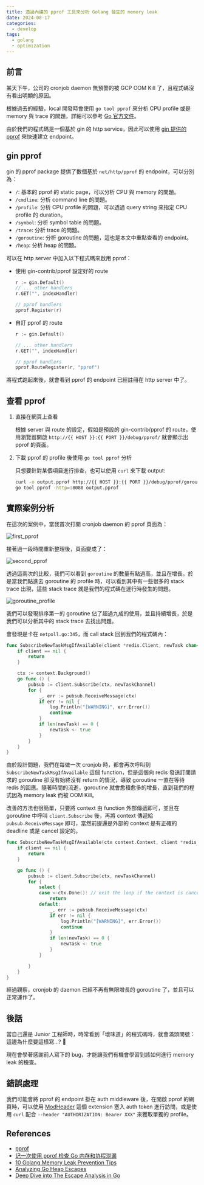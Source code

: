 ```yaml
---
title: 透過內建的 pprof 工具來分析 Golang 發生的 memory leak
date: 2024-08-17
categories:
  - develop
tags:
  - golang
  - optimization
---
```


## 前言

某天下午，公司的 cronjob daemon 無預警的被 GCP OOM Kill 了，且程式碼沒有看出明顯的原因。

根據過去的經驗，local 開發時會使用 `go tool pprof` 來分析 CPU profile 或是 memory 與 trace 的問題，詳細可以參考 [Go 官方文件](https://go.dev/blog/pprof)。

由於我們的程式碼是一個基於 gin 的 http service，因此可以使用 [gin 提供的 pprof](https://github.com/gin-contrib/pprof) 來快速建立 endpoint。

## gin pprof

gin 的 pprof package 提供了數個基於 `net/http/pprof` 的 endpoint，可以分別為：

- `/`: 基本的 pprof 的 static page，可以分析 CPU 與 memory 的問題。
- `/cmdline`: 分析 command line 的問題。
- `/profile`: 分析 CPU profile 的問題，可以透過 query string 來指定 CPU profile 的 duration。
- `/symbol`: 分析 symbol table 的問題。
- `/trace`: 分析 trace 的問題。
- `/goroutine`: 分析 goroutine 的問題，這也是本文中重點查看的 endpoint。
- `/heap`: 分析 heap 的問題。

可以在 http server 中加入以下程式碼來啟用 pprof：

- 使用 gin-contrib/pprof 設定好的 route

  ```go
  r := gin.Default()
  // ... other handlers
  r.GET("", indexHandler)

  // pprof handlers
  pprof.Register(r)
  ```

- 自訂 pprof 的 route

  ```go
  r := gin.Default()

  // ... other handlers
  r.GET("", indexHandler)

  // pprof handlers
  pprof.RouteRegister(r, "pprof")
  ```

將程式跑起來後，就會看到 pprof 的 endpoint 已經註冊在 http server 中了。

## 查看 pprof

1. 直接在網頁上查看

   根據 server 與 route 的設定，假如是預設的 gin-contrib/pprof 的 route，使用瀏覽器開啟 `http://{{ HOST }}:{{ PORT }}/debug/pprof/` 就會顯示出 pprof 的頁面。

2. 下載 pprof 的 profile 後使用 `go tool pprof` 分析

   只想要針對某個項目進行排查，也可以使用 `curl` 來下載 output:

   ```bash
   curl -o output.pprof http://{{ HOST }}:{{ PORT }}/debug/pprof/goroutine
   go tool pprof -http=:8080 output.pprof
   ```

## 實際案例分析

在這次的案例中，當我首次打開 cronjob daemon 的 pprof 頁面為：

![first_pprof](images/20240816_210439.png)

接著過一段時間重新整理後，頁面變成了：

![second_pprof](images/20240816_210645.png)

透過這兩次的比較，我們可以看到 `goroutine` 的數量有點過高，並且在增長。於是當我們點進去 goroutine 的 profile 時，可以看到其中有一些很多的 stack trace 出現，這些 stack trace 就是我們的程式碼在運行時發生的問題。

![goroutine_profile](images/20240816_210737.png)

我們可以發現排序第一的 goroutine 佔了超過九成的使用，並且持續增長，於是我們可以分析其中的 stack trace 去找出問題。

會發現是卡在 `netpoll.go:345`，而 call stack 回到我們的程式碼內：

```go
func SubscribeNewTaskMsgIfAvailable(client *redis.Client, newTask chan<- bool) {
    if client == nil {
        return
    }

    ctx := context.Background()
    go func () {
        pubsub := client.Subscribe(ctx, newTaskChannel)
        for {
            _, err := pubsub.ReceiveMessage(ctx)
            if err != nil {
                log.Println("[WARNING]", err.Error())
                continue
            }
            if len(newTask) == 0 {
                newTask <- true
            }
        }
    }
}
```

由於設計問題，我們在每做一次 cronjob 時，都會再次呼叫到 `SubscribeNewTaskMsgIfAvailable` 這個 function，但是這個向 redis 發送訂閱請求的 goroutine 卻沒有始終沒有 return 的情況，導致 goroutine 一直在等待 redis 的回應。隨著時間的流逝，goroutine 就會愈積愈多的增長，直到我們的程式因為 memory leak 而被 OOM Kill。

改善的方法也很簡單，只要將 context 由 function 外部傳遞即可，並且在 goroutine 中呼叫 `client.Subscribe` 後，再將 context 傳遞給 `pubsub.ReceiveMessage` 即可，當然前提還是外部的 context 是有正確的 deadline 或是 cancel 設定的。

```go
func SubscribeNewTaskMsgIfAvailable(ctx context.Context, client *redis.Client, newTask chan<- bool) {
    if client == nil {
        return
    }

    go func () {
        pubsub := client.Subscribe(ctx, newTaskChannel)
        for {
            select {
            case <-ctx.Done(): // exit the loop if the context is canceled
                return
            default:
                _, err := pubsub.ReceiveMessage(ctx)
                if err != nil {
                    log.Println("[WARNING]", err.Error())
                    continue
                }
                if len(newTask) == 0 {
                    newTask <- true
                }
            }

        }
    }
}
```

經過觀察，cronjob 的 daemon 已經不再有無限增長的 goroutine 了，並且可以正常運作了。

## 後話

當自己還是 Junior 工程師時，時常看到「壞味道」的程式碼時，就會滿頭問號：這邊為什麼要這樣寫...? :thinking:

現在會學著感謝前人寫下的 bug，才能讓我們有機會學習到該如何進行 memory leak 的檢查。

## 錯誤處理

我們可能會將 pprof 的 endpoint 掛在 auth middleware 後，在開啟 pprof 的網頁時，可以使用 [ModHeader](https://modheader.com/) 這個 extension 塞入 auth token 進行訪問，或是使用 `curl` 配合 `--header "AUTHORIZATION: Bearer XXX"` 來獲取單獨的 profile。

## References

- [pprof](https://pkg.go.dev/net/http/pprof)
- [记一次使用 pprof 检查 Go 内存和协程泄漏](https://jackyu.cn/tech/go-pprof-memory-and-goroutine-leak/)
- [10 Golang Memory Leak Prevention Tips](https://daily.dev/blog/10-golang-memory-leak-prevention-tips)
- [Analyzing Go Heap Escapes](https://landontclipp.github.io/blog/2023/07/15/analyzing-go-heap-escapes/)
- [Deep Dive into The Escape Analysis in Go](https://slides.com/jalex-chang/go-esc)
